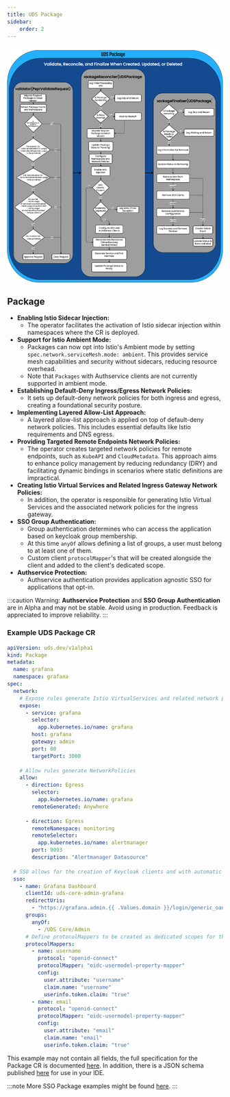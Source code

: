 ```yaml
---
title: UDS Package
sidebar:
    order: 2
---
```


![UDS Operator Package Flowchart](https://github.com/defenseunicorns/uds-core/blob/main/docs/.images/diagrams/uds-core-operator-uds-package.svg?raw=true)

## Package

- **Enabling Istio Sidecar Injection:**
  - The operator facilitates the activation of Istio sidecar injection within namespaces where the CR is deployed.
- **Support for Istio Ambient Mode:**
  - Packages can now opt into Istio's Ambient mode by setting `spec.network.serviceMesh.mode: ambient`. This provides service mesh capabilities and security without sidecars, reducing resource overhead.
  - Note that `Packages` with Authservice clients are not currently supported in ambient mode.
- **Establishing Default-Deny Ingress/Egress Network Policies:**
  - It sets up default-deny network policies for both ingress and egress, creating a foundational security posture.
- **Implementing Layered Allow-List Approach:**
  - A layered allow-list approach is applied on top of default-deny network policies. This includes essential defaults like Istio requirements and DNS egress.
- **Providing Targeted Remote Endpoints Network Policies:**
  - The operator creates targeted network policies for remote endpoints, such as `KubeAPI` and `CloudMetadata`. This approach aims to enhance policy management by reducing redundancy (DRY) and facilitating dynamic bindings in scenarios where static definitions are impractical.
- **Creating Istio Virtual Services and Related Ingress Gateway Network Policies:**
  - In addition, the operator is responsible for generating Istio Virtual Services and the associated network policies for the ingress gateway.
- **SSO Group Authentication:**
  - Group authentication determines who can access the application based on keycloak group membership.
  - At this time `anyOf` allows defining a list of groups, a user must belong to at least one of them.
  - Custom client `protocolMapper`'s that will be created alongside the client and added to the client's dedicated scope.
- **Authservice Protection:**
  - Authservice authentication provides application agnostic SSO for applications that opt-in.

:::caution
Warning: **Authservice Protection** and **SSO Group Authentication** are in Alpha and may not be stable. Avoid using in production. Feedback is appreciated to improve reliability.
:::

### Example UDS Package CR

```yaml
apiVersion: uds.dev/v1alpha1
kind: Package
metadata:
  name: grafana
  namespace: grafana
spec:
  network:
    # Expose rules generate Istio VirtualServices and related network policies
    expose:
      - service: grafana
        selector:
          app.kubernetes.io/name: grafana
        host: grafana
        gateway: admin
        port: 80
        targetPort: 3000

    # Allow rules generate NetworkPolicies
    allow:
      - direction: Egress
        selector:
          app.kubernetes.io/name: grafana
        remoteGenerated: Anywhere

      - direction: Egress
        remoteNamespace: monitoring
        remoteSelector:
          app.kubernetes.io/name: alertmanager
        port: 9093
        description: "Alertmanager Datasource"

  # SSO allows for the creation of Keycloak clients and with automatic secret generation and protocolMappers
  sso:
    - name: Grafana Dashboard
      clientId: uds-core-admin-grafana
      redirectUris:
        - "https://grafana.admin.{{ .Values.domain }}/login/generic_oauth"
      groups:
        anyOf:
          - /UDS Core/Admin
      # Define protocolMappers to be created as dedicated scopes for the client
      protocolMappers:
        - name: username
          protocol: "openid-connect"
          protocolMapper: "oidc-usermodel-property-mapper"
          config:
            user.attribute: "username"
            claim.name: "username"
            userinfo.token.claim: "true"
        - name: email
          protocol: "openid-connect"
          protocolMapper: "oidc-usermodel-property-mapper"
          config:
            user.attribute: "email"
            claim.name: "email"
            userinfo.token.claim: "true"
```

This example may not contain all fields, the full specification for the Package CR is documented [here](/reference/configuration/custom-resources/packages-v1alpha1-cr). In addition, there is a JSON schema published [here](https://raw.githubusercontent.com/defenseunicorns/uds-core/refs/heads/main/schemas/package-v1alpha1.schema.json) for use in your IDE.

:::note
More SSO Package examples might be found [here](/reference/configuration/single-sign-on/overview/).
:::
